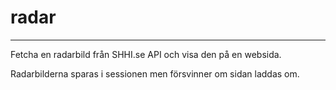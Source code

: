 # radar

----------
Fetcha en radarbild från SHHI.se API och visa den på en websida.

Radarbilderna sparas i sessionen men försvinner om sidan laddas om.
